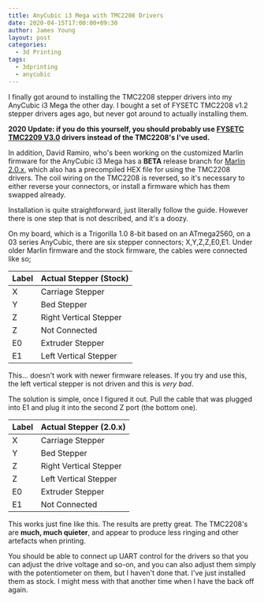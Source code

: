 ```yaml
---
title: AnyCubic i3 Mega with TMC2208 Drivers
date: 2020-04-15T17:00:00+09:30
author: James Young
layout: post
categories:
  - 3d Printing
tags:
  - 3dprinting
  - anycubic
---
```

  
I finally got around to installing the TMC2208 stepper drivers into my AnyCubic i3 Mega the other day.  I bought a set of FYSETC TMC2208 v1.2 stepper drivers ages ago, but never got around to actually installing them.

**2020 Update: if you do this yourself, you should probably use [FYSETC TMC2209 V3.0](https://wiki.fysetc.com/Silent2209/) drivers instead of the TMC2208's I've used.**

In addition, David Ramiro, who's been working on the customized Marlin firmware for the AnyCubic i3 Mega has a **BETA** release branch for [Marlin 2.0.x](https://github.com/davidramiro/Marlin-Ai3M-2.0.x), which also has a precompiled HEX file for using the TMC2208 drivers. The coil wiring on the TMC2208 is reversed, so it's necessary to either reverse your connectors, or install a firmware which has them swapped already.

Installation is quite straightforward, just literally follow the guide.  However there is one step that is not described, and it's a doozy.

On my board, which is a Trigorilla 1.0 8-bit based on an ATmega2560, on a 03 series AnyCubic, there are six stepper connectors; X,Y,Z,Z,E0,E1.  Under older Marlin firmware and the stock firmware, the cables were connected like so;

| Label | Actual Stepper (Stock) |
| --- | --- |
| X | Carriage Stepper |
| Y | Bed Stepper |
| Z | Right Vertical Stepper |
| Z | Not Connected |
| E0 | Extruder Stepper |
| E1 | Left Vertical Stepper |

This...  doesn't work with newer firmware releases.  If you try and use this, the left vertical stepper is not driven and this is *very bad*.

The solution is simple, once I figured it out.  Pull the cable that was plugged into E1 and plug it into the second Z port (the bottom one).

| Label | Actual Stepper (2.0.x) |
| --- | --- |
| X | Carriage Stepper |
| Y | Bed Stepper |
| Z | Right Vertical Stepper |
| Z | Left Vertical Stepper |
| E0 | Extruder Stepper |
| E1 | Not Connected |

This works just fine like this.  The results are pretty great.  The TMC2208's are **much, much quieter**, and appear to produce less ringing and other artefacts when printing.

You should be able to connect up UART control for the drivers so that you can adjust the drive voltage and so-on, and you can also adjust them simply with the potentiometer on them, but I haven't done that.  I've just installed them as stock.  I might mess with that another time when I have the back off again.
